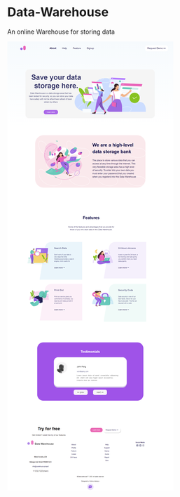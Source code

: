 # Data-Warehouse
An online Warehouse for storing data

![Image description](https://github.com/VictoriaAde/Data-Warehouse/blob/master/screencapture-datawarehouse-netlify-app-2021-02-21-01_47_03.png)
